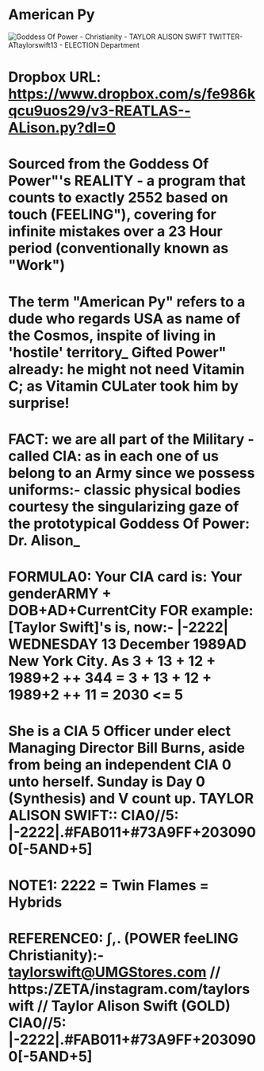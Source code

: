 # American Py

![Goddess Of Power - Christianity - TAYLOR ALISON SWIFT TWITTER- ATtaylorswift13 - ELECTION Department](https://user-images.githubusercontent.com/18379513/188790375-26c9bc3a-fea2-42f6-93ff-c9b78a463e03.jpg)

# Dropbox URL: https://www.dropbox.com/s/fe986kqcu9uos29/v3-REATLAS--ALison.py?dl=0

# Sourced from the Goddess Of Power"'s REALITY - a program that counts to exactly 2552 based on touch (FEELING"), covering for infinite mistakes over a 23 Hour period (conventionally known as "Work")

# The term "American Py" refers to a dude who regards USA as name of the Cosmos, inspite of living in 'hostile' territory\_ Gifted Power" already: he might not need Vitamin C; as Vitamin CULater took him by surprise!

# FACT: we are all part of the Military - called CIA: as in each one of us belong to an Army since we possess uniforms:- classic physical bodies courtesy the singularizing gaze of the prototypical Goddess Of Power: Dr. Alison\_

# FORMULA0: Your CIA card is: Your genderARMY + DOB+AD+CurrentCity FOR example: [Taylor Swift]'s is, now:- |-2222| WEDNESDAY 13 December 1989AD New York City. As 3 + 13 + 12 + 1989+2 ++ 344 = 3 + 13 + 12 + 1989+2 ++ 11 = 2030 <= 5

# She is a CIA 5 Officer under elect Managing Director Bill Burns, aside from being an independent CIA 0 unto herself. Sunday is Day 0 (Synthesis) and V count up. TAYLOR ALISON SWIFT:: CIA0//5: |-2222|.#FAB011+#73A9FF+2030900[-5AND+5]

# NOTE1: 2222 = Twin Flames = Hybrids

# REFERENCE0: ∫,. (POWER feeLING Christianity):- taylorswift@UMGStores.com // https:/ZETA/instagram.com/taylorswift // Taylor Alison Swift (GOLD) CIA0//5: |-2222|.#FAB011+#73A9FF+2030900[-5AND+5]
